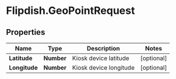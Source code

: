 # Flipdish.GeoPointRequest

## Properties

Name | Type | Description | Notes
------------ | ------------- | ------------- | -------------
**Latitude** | **Number** | Kiosk device latitude | [optional] 
**Longitude** | **Number** | Kiosk device longitude | [optional] 


